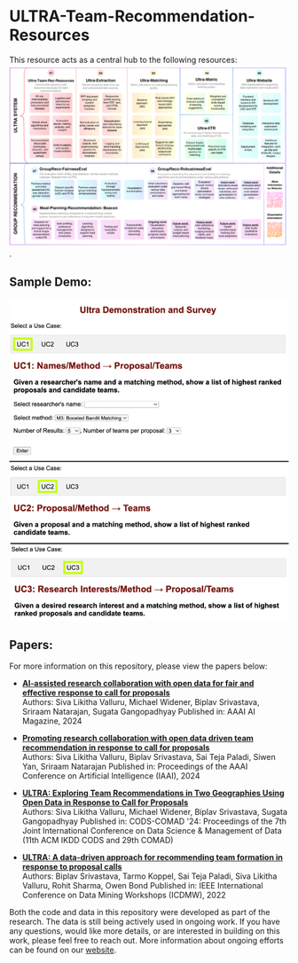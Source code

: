 # ULTRA-Team-Recommendation-Resources

This resource acts as a central hub to the following resources: 
<img src="figures/ultra_available_resources.png">.

## Sample Demo:

<img src="figures/ultra_system_usecases.png">

## Papers:
For more information on this repository, please view the papers below: 

- **[AI‐assisted research collaboration with open data for fair and effective response to call for proposals](https://onlinelibrary.wiley.com/doi/epdf/10.1002/aaai.12203)**  
  Authors: Siva Likitha Valluru, Michael Widener, Biplav Srivastava, Sriraam Natarajan, Sugata Gangopadhyay
  Published in: AAAI AI Magazine, 2024

- **[Promoting research collaboration with open data driven team recommendation in response to call for proposals](https://doi.org/xx.xxxx/xxxxx)**  
  Authors: Siva Likitha Valluru, Biplav Srivastava, Sai Teja Paladi, Siwen Yan, Sriraam Natarajan
  Published in: Proceedings of the AAAI Conference on Artificial Intelligence (IAAI), 2024

- **[ULTRA: Exploring Team Recommendations in Two Geographies Using Open Data in Response to Call for Proposals](https://dl.acm.org/doi/pdf/10.1145/3632410.3632503?casa_token=8OnOfm0ih5UAAAAA:I3Ng8oTohbLefO-JAnQuanTY9cWI8Pv1mcLA8_TbiHKvQbxqS8JryN0r_-duz2jv_yJy09dEOf5u5g)**  
  Authors: Siva Likitha Valluru, Michael Widener, Biplav Srivastava, Sugata Gangopadhyay
  Published in: CODS-COMAD '24: Proceedings of the 7th Joint International Conference on Data Science & Management of Data (11th ACM IKDD CODS and 29th COMAD)

- **[ULTRA: A data-driven approach for recommending team formation in response to proposal calls](https://ieeexplore.ieee.org/abstract/document/10031089)**  
  Authors: Biplav Srivastava, Tarmo Koppel, Sai Teja Paladi, Siva Likitha Valluru, Rohit Sharma, Owen Bond
  Published in: IEEE International Conference on Data Mining Workshops (ICDMW), 2022

Both the code and data in this repository were developed as part of the research. The data is still being actively used in ongoing work. If you have any questions, would like more details, or are interested in building on this work, please feel free to reach out. More information about ongoing efforts can be found on our [website](https://ai4society.github.io/projects/group_rec/index.html). 
